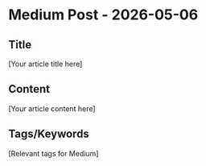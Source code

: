 # Medium Post - 2026-05-06

## Title
[Your article title here]

## Content
[Your article content here]

## Tags/Keywords
[Relevant tags for Medium]
